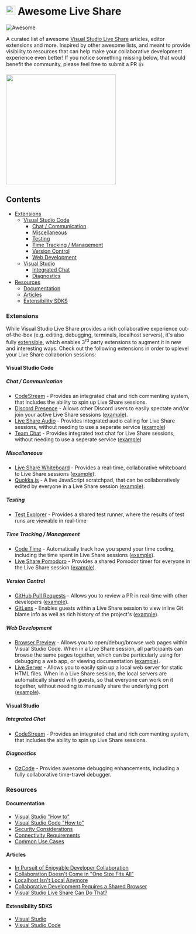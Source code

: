 # <img src="https://ms-vsliveshare.gallerycdn.vsassets.io/extensions/ms-vsliveshare/vsliveshare-pack/0.2.12/1554959297207/Microsoft.VisualStudio.Services.Icons.Default" width="25px" /> Awesome Live Share
<img src="https://awesome.re/badge.svg" alt="Awesome">

A curated list of awesome [Visual Studio Live Share](https://aka.ms/vsls) articles, editor extensions and more. Inspired by other awesome lists, and meant to provide visibility to resources that can help make your collaborative development experience even better! If you notice something missing below, that would benefit the community, please feel free to submit a PR 👍

<a href="https://aka.ms/vsls-zelda"><img src="https://aka.ms/vsls-zelda" width="300px" /></a>

## Contents

- [Extensions](#extensions)
    - [Visual Studio Code](#visual-studio-code)
        - [Chat / Communication](#chat--communication)
        - [Miscellaneous](#miscellaneous)
        - [Testing](#testing)
        - [Time Tracking / Management](#time-tracking--management)
        - [Version Control](#version-control)
        - [Web Development](#web-development)
    - [Visual Studio](#visual-studio)
        - [Integrated Chat](#integrated-chat)
        - [Diagnostics](#diagnostics)
- [Resources](#resources)
    - [Documentation](#documentation)
    - [Articles](#articles)
    - [Extensibility SDKS](#exensibility-sdks)

### Extensions

While Visual Studio Live Share provides a rich collaborative experience out-of-the-box (e.g. editing, debugging, terminals, localhost servers), it's also fully [extensible](#exensibility-sdks), which enables 3<sup>rd</sup> party extensions to augment it in new and interesting ways. Check out the following extensions in order to uplevel your Live Share collaborion sessions:

#### Visual Studio Code

##### Chat / Communication

- [CodeStream](https://marketplace.visualstudio.com/items?itemName=CodeStream.codestream) - Provides an integrated chat and rich commenting system, that includes the ability to spin up Live Share sessions.
- [Discord Presence](https://marketplace.visualstudio.com/items?itemName=icrawl.discord-vscode) - Allows other Discord users to easily spectate and/or join your active Live Share sessions ([example](https://twitter.com/LostInTangent/status/1070566201078640640)).
- [Live Share Audio](https://aka.ms/vsls-audio) - Provides integrated audio calling for Live Share sessions, without needing to use a seperate service ([example](https://twitter.com/lostintangent/status/1075155769870307329))
- [Team Chat](https://marketplace.visualstudio.com/items?itemName=karigari.chat) - Provides integrated text chat for Live Share sessions, without needing to use a seperate service ([example](https://twitter.com/lostintangent/status/1075155769870307329))

##### Miscellaneous

- [Live Share Whiteboard](https://aka.ms/vsls-whiteboard) - Provides a real-time, collaborative whiteboard to Live Share sessions ([example](https://twitter.com/lostintangent/status/1079846355290415104)).
- [Quokka.js](https://marketplace.visualstudio.com/items?itemName=WallabyJs.quokka-vscode) - A live JavaScript scratchpad, that can be collaboratively edited by everyone in a Live Share session ([example](https://twitter.com/wallabyjs/status/1050188666889428992)).

##### Testing

- [Test Explorer](https://marketplace.visualstudio.com/items?itemName=hbenl.vscode-test-explorer-liveshare) - Provides a shared test runner, where the results of test runs are viewable in real-time

##### Time Tracking / Management

- [Code Time](https://marketplace.visualstudio.com/items?itemName=softwaredotcom.swdc-vscode) - Automatically track how you spend your time coding, including the time spent in Live Share sessions ([example](https://twitter.com/brettmstevens/status/1103809321702313984)).
- [Live Share Pomodoro](https://aka.ms/vsls-pomodoro) - Provides a shared Pomodor timer for everyone in the Live Share session ([example](https://twitter.com/lostintangent/status/1115847842453762049)).

##### Version Control

- [GitHub Pull Requests](https://marketplace.visualstudio.com/items?itemName=GitHub.vscode-pull-request-github) - Allows you to review a PR in real-time with other developers ([example](https://twitter.com/lostintangent/status/1093950344239837184)).
- [GitLens](https://marketplace.visualstudio.com/items?itemName=eamodio.gitlens) - Enables guests within a Live Share session to view inline Git blame info as well as rich history of the project's ([example](https://twitter.com/LostInTangent/status/1085919402954874883)).

##### Web Development

- [Browser Preview](https://marketplace.visualstudio.com/items?itemName=auchenberg.vscode-browser-preview) - Allows you to open/debug/browse web pages within Visual Studio Code. When in a Live Share session, all participants can browse the same pages together, which can be particularly using for debugging a web app, or viewing documentation ([example](https://twitter.com/auchenberg/status/1116362646784102400)).
- [Live Server](https://marketplace.visualstudio.com/items?itemName=ritwickdey.LiveServer) - Allows you to easily spin up a local web server for static HTML files. When in a Live Share session, the local servers are automatically shared with guests, so that everyone can work on it together, without needing to manually share the underlying port ([example](https://twitter.com/LostInTangent/status/1063445225140568065)).

#### Visual Studio

##### Integrated Chat

- [CodeStream](https://marketplace.visualstudio.com/items?itemName=CodeStream.codestream-vs) - Provides an integrated chat and rich commenting system, that includes the ability to spin up Live Share sessions.

##### Diagnostics

- [OzCode](https://marketplace.visualstudio.com/items?itemName=CodeValueLtd.OzCode) - Provides awesome debugging enhancements, including a fully collaborative time-travel debugger.

### Resources

#### Documentation

- [Visual Studio "How to"](https://docs.microsoft.com/en-us/visualstudio/liveshare/use/vs)
- [Visual Studio Code "How to"](https://docs.microsoft.com/en-us/visualstudio/liveshare/use/vscode)
- [Security Considerations](https://docs.microsoft.com/en-us/visualstudio/liveshare/reference/security)
- [Connectivity Requirements](https://docs.microsoft.com/en-us/visualstudio/liveshare/reference/connectivity)
- [Common Use Cases](https://docs.microsoft.com/en-us/visualstudio/liveshare/reference/use-cases)

#### Articles

- [In Pursuit of Enjoyable Developer Collaboration](https://aka.ms/vsls-why)
- [Collaboration Doesn't Come in "One Size Fits All"](https://dev.to/lostintangent/collaboration-doesn-t-come-in-one-size-fits-all-33ai)
- [Localhost Isn't Local Anymore](https://dev.to/lostintangent/localhost-isnt-local-anymore-2ib6)
- [Collaborative Development Requires a Shared Browser](https://dev.to/lostintangent/collaborative-browsing-within-visual-studio-code-4h92)
- [Visual Studio Live Share Can Do That?](https://www.smashingmagazine.com/2018/09/visual-studio-live/)

#### Extensibility SDKS

- [Visual Studio](https://www.nuget.org/packages/Microsoft.VisualStudio.LiveShare/)
- [Visual Studio Code](https://npmjs.com/vsls)